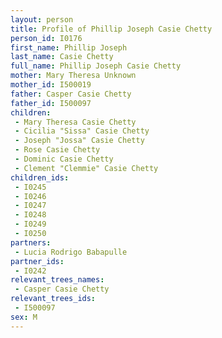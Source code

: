 ```yaml
---
layout: person
title: Profile of Phillip Joseph Casie Chetty
person_id: I0176
first_name: Phillip Joseph
last_name: Casie Chetty
full_name: Phillip Joseph Casie Chetty
mother: Mary Theresa Unknown
mother_id: I500019
father: Casper Casie Chetty
father_id: I500097
children:
 - Mary Theresa Casie Chetty
 - Cicilia "Sissa" Casie Chetty
 - Joseph "Jossa" Casie Chetty
 - Rose Casie Chetty
 - Dominic Casie Chetty
 - Clement "Clemmie" Casie Chetty
children_ids:
 - I0245
 - I0246
 - I0247
 - I0248
 - I0249
 - I0250
partners:
 - Lucia Rodrigo Babapulle
partner_ids:
 - I0242
relevant_trees_names:
 - Casper Casie Chetty
relevant_trees_ids:
 - I500097
sex: M
---
```


